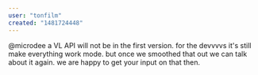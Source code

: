 ```yaml
---
user: "tonfilm"
created: "1481724448"
---
```


@microdee a VL API will not be in the first version. for the devvvvs it's still make everything work mode. but once we smoothed that out we can talk about it again. we are happy to get your input on that then.
